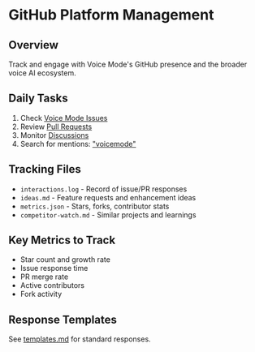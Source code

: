 # GitHub Platform Management

## Overview
Track and engage with Voice Mode's GitHub presence and the broader voice AI ecosystem.

## Daily Tasks
1. Check [Voice Mode Issues](https://github.com/mbailey/voicemode/issues)
2. Review [Pull Requests](https://github.com/mbailey/voicemode/pulls)
3. Monitor [Discussions](https://github.com/mbailey/voicemode/discussions)
4. Search for mentions: ["voicemode"](https://github.com/search?q=voicemode&type=issues)

## Tracking Files
- `interactions.log` - Record of issue/PR responses
- `ideas.md` - Feature requests and enhancement ideas
- `metrics.json` - Stars, forks, contributor stats
- `competitor-watch.md` - Similar projects and learnings

## Key Metrics to Track
- Star count and growth rate
- Issue response time
- PR merge rate
- Active contributors
- Fork activity

## Response Templates
See [templates.md](./templates.md) for standard responses.